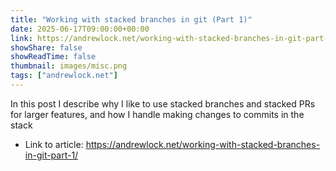 ```yaml
---
title: "Working with stacked branches in git (Part 1)"
date: 2025-06-17T09:00:00+00:00
link: https://andrewlock.net/working-with-stacked-branches-in-git-part-1/
showShare: false
showReadTime: false
thumbnail: images/misc.png
tags: ["andrewlock.net"]
---
```

In this post I describe why I like to use stacked branches and stacked PRs for larger features, and how I handle making changes to commits in the stack

- Link to article: https://andrewlock.net/working-with-stacked-branches-in-git-part-1/